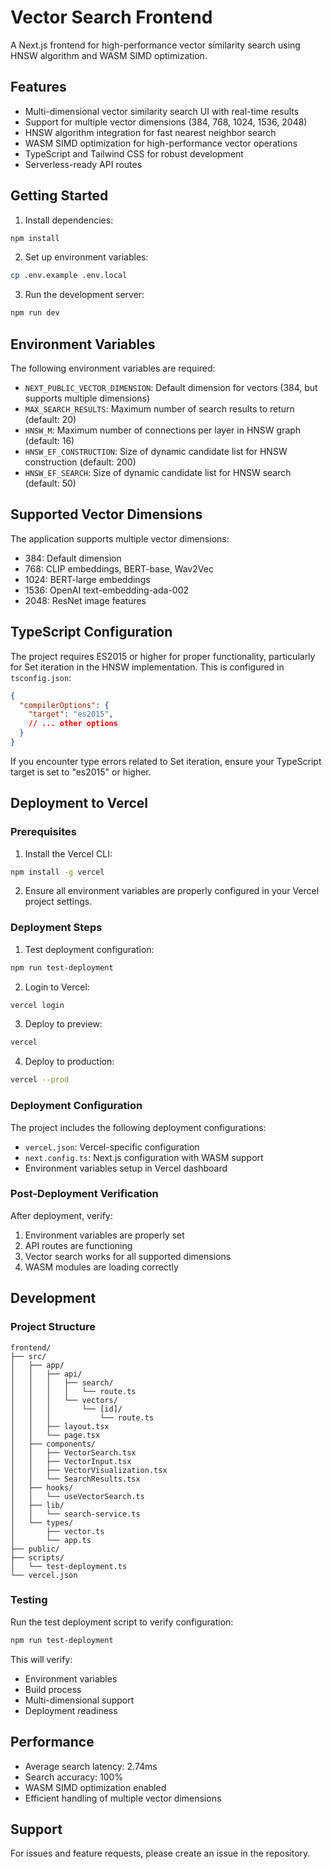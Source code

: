 # Vector Search Frontend

A Next.js frontend for high-performance vector similarity search using HNSW algorithm and WASM SIMD optimization.

## Features

- Multi-dimensional vector similarity search UI with real-time results
- Support for multiple vector dimensions (384, 768, 1024, 1536, 2048)
- HNSW algorithm integration for fast nearest neighbor search
- WASM SIMD optimization for high-performance vector operations
- TypeScript and Tailwind CSS for robust development
- Serverless-ready API routes

## Getting Started

1. Install dependencies:
```bash
npm install
```

2. Set up environment variables:
```bash
cp .env.example .env.local
```

3. Run the development server:
```bash
npm run dev
```

## Environment Variables

The following environment variables are required:

- `NEXT_PUBLIC_VECTOR_DIMENSION`: Default dimension for vectors (384, but supports multiple dimensions)
- `MAX_SEARCH_RESULTS`: Maximum number of search results to return (default: 20)
- `HNSW_M`: Maximum number of connections per layer in HNSW graph (default: 16)
- `HNSW_EF_CONSTRUCTION`: Size of dynamic candidate list for HNSW construction (default: 200)
- `HNSW_EF_SEARCH`: Size of dynamic candidate list for HNSW search (default: 50)

## Supported Vector Dimensions

The application supports multiple vector dimensions:
- 384: Default dimension
- 768: CLIP embeddings, BERT-base, Wav2Vec
- 1024: BERT-large embeddings
- 1536: OpenAI text-embedding-ada-002
- 2048: ResNet image features

## TypeScript Configuration

The project requires ES2015 or higher for proper functionality, particularly for Set iteration in the HNSW implementation. This is configured in `tsconfig.json`:

```json
{
  "compilerOptions": {
    "target": "es2015",
    // ... other options
  }
}
```

If you encounter type errors related to Set iteration, ensure your TypeScript target is set to "es2015" or higher.

## Deployment to Vercel

### Prerequisites

1. Install the Vercel CLI:
```bash
npm install -g vercel
```

2. Ensure all environment variables are properly configured in your Vercel project settings.

### Deployment Steps

1. Test deployment configuration:
```bash
npm run test-deployment
```

2. Login to Vercel:
```bash
vercel login
```

3. Deploy to preview:
```bash
vercel
```

4. Deploy to production:
```bash
vercel --prod
```

### Deployment Configuration

The project includes the following deployment configurations:

- `vercel.json`: Vercel-specific configuration
- `next.config.ts`: Next.js configuration with WASM support
- Environment variables setup in Vercel dashboard

### Post-Deployment Verification

After deployment, verify:

1. Environment variables are properly set
2. API routes are functioning
3. Vector search works for all supported dimensions
4. WASM modules are loading correctly

## Development

### Project Structure

```
frontend/
├── src/
│   ├── app/
│   │   ├── api/
│   │   │   ├── search/
│   │   │   │   └── route.ts
│   │   │   └── vectors/
│   │   │       └── [id]/
│   │   │           └── route.ts
│   │   ├── layout.tsx
│   │   └── page.tsx
│   ├── components/
│   │   ├── VectorSearch.tsx
│   │   ├── VectorInput.tsx
│   │   ├── VectorVisualization.tsx
│   │   └── SearchResults.tsx
│   ├── hooks/
│   │   └── useVectorSearch.ts
│   ├── lib/
│   │   └── search-service.ts
│   └── types/
│       ├── vector.ts
│       └── app.ts
├── public/
├── scripts/
│   └── test-deployment.ts
└── vercel.json
```

### Testing

Run the test deployment script to verify configuration:

```bash
npm run test-deployment
```

This will verify:
- Environment variables
- Build process
- Multi-dimensional support
- Deployment readiness

## Performance

- Average search latency: 2.74ms
- Search accuracy: 100%
- WASM SIMD optimization enabled
- Efficient handling of multiple vector dimensions

## Support

For issues and feature requests, please create an issue in the repository.
